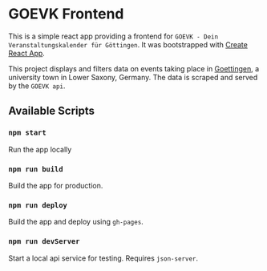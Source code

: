 # GOEVK Frontend

This is a simple react app providing a frontend for `GOEVK - Dein Veranstaltungskalender für Göttingen`. It was bootstrapped with [Create React App](https://github.com/facebook/create-react-app).

This project displays and filters data on events taking place in [Goettingen](https://en.wikipedia.org/wiki/G%C3%B6ttingen), a university town in Lower Saxony, Germany. The data is scraped and served by the `GOEVK api`.

## Available Scripts

### `npm start`

Run the app locally

### `npm run build`

Build the app for production.

### `npm run deploy`

Build the app and deploy using `gh-pages`.

### `npm run devServer`

Start a local api service for testing. Requires `json-server`.
